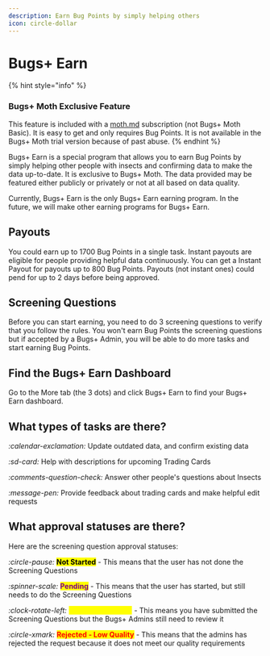 ```yaml
---
description: Earn Bug Points by simply helping others
icon: circle-dollar
---
```


# Bugs+ Earn

{% hint style="info" %}
### Bugs+ Moth Exclusive Feature

This feature is included with a [moth.md](../gameplay/moth.md "mention") subscription (not Bugs+ Moth Basic). It is easy to get and only requires Bug Points. It is not available in the Bugs+ Moth trial version because of past abuse.
{% endhint %}

Bugs+ Earn is a special program that allows you to earn Bug Points by simply helping other people with insects and confirming data to make the data up-to-date. It is exclusive to Bugs+ Moth. The data provided may be featured either publicly or privately or not at all based on data quality.

Currently, Bugs+ Earn is the only Bugs+ Earn earning program. In the future, we will make other earning programs for Bugs+ Earn.

## Payouts

You could earn up to 1700 Bug Points in a single task. Instant payouts are eligible for people providing helpful data continuously. You can get a Instant Payout for payouts up to 800 Bug Points. Payouts (not instant ones) could pend for up to 2 days before being approved.

## Screening Questions

Before you can start earning, you need to do 3 screening questions to verify that you follow the rules. You won't earn Bug Points the screening questions but if accepted by a Bugs+ Admin, you will be able to do more tasks and start earning Bug Points.

## Find the Bugs+ Earn Dashboard

Go to the More tab (the 3 dots) and click Bugs+ Earn to find your Bugs+ Earn dashboard.

## What types of tasks are there?

<i class="fa-calendar-exclamation">:calendar-exclamation:</i> Update outdated data, and confirm existing data

<i class="fa-sd-card">:sd-card:</i> Help with descriptions for upcoming Trading Cards

<i class="fa-comments-question-check">:comments-question-check:</i> Answer other people's questions about Insects

<i class="fa-message-pen">:message-pen:</i> Provide feedback about trading cards and make helpful edit requests

## What approval statuses are there?

Here are the screening question approval statuses:

<i class="fa-circle-pause">:circle-pause:</i> <mark style="color:$info;">**Not Started**</mark> - This means that the user has not done the Screening Questions

<i class="fa-spinner-scale">:spinner-scale:</i> <mark style="color:purple;">**Pending**</mark> - This means that the user has started, but still needs to do the Screening Questions

<i class="fa-clock-rotate-left">:clock-rotate-left:</i> <mark style="color:yellow;">**Review Requested**</mark> - This means you have submitted the Screening Questions but the Bugs+ Admins still need to review it

<i class="fa-circle-xmark">:circle-xmark:</i> <mark style="color:red;">**Rejected - Low Quality**</mark> - This means that the admins has rejected the request because it does not meet our quality requirements
